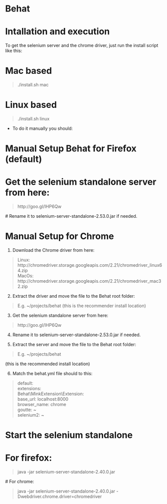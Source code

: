 Behat
=====


Intallation and execution
=========================

To get the selenium server and the chrome driver, just run the install script like this:
# Mac based
<blockquote>
./install.sh mac
</blockquote>

# Linux based
<blockquote>
./install.sh linux
</blockquote>


* To do it manually you should:


Manual Setup Behat for Firefox (default)
========================================

# Get the selenium standalone server from here:
<blockquote>
http://goo.gl/IHP6Qw
</blockquote>
# Rename it to selenium-server-standalone-2.53.0.jar if needed.


Manual Setup for Chrome
=======================

1. Download the Chrome driver from here:
<blockquote>
Linux: http://chromedriver.storage.googleapis.com/2.21/chromedriver_linux64.zip <br>
MacOs: http://chromedriver.storage.googleapis.com/2.21/chromedriver_mac32.zip
</blockquote>

2. Extract the driver and move the file to the Behat root folder:
<blockquote>
E.g. ~/projects/behat (this is the recommender install location)
</blockquote>

3. Get the selenium standalone server from here:
<blockquote>
http://goo.gl/IHP6Qw
</blockquote>

4. Rename it to selenium-server-standalone-2.53.0.jar if needed.

5. Extract the server and move the file to the Behat root folder:
<blockquote>
E.g. ~/projects/behat 
</blockquote>
(this is the recommended install location)

6. Match the behat.yml file should to this:
<blockquote>
default: <br>
  extensions: <br>
    Behat\MinkExtension\Extension: <br>
      base_url: localhost:8000 <br>
      browser_name: chrome <br>
      goutte: ~ <br>
      selenium2: ~ <br>
</blockquote>


Start the selenium standalone
========================================
# For firefox:
<blockquote>
java -jar selenium-server-standalone-2.40.0.jar
</blockquote>
# For chrome:
<blockquote>
java -jar selenium-server-standalone-2.40.0.jar -Dwebdriver.chrome.driver=chromedriver
</blockquote>